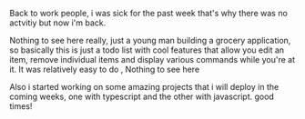 Back to work people, i was sick for the past week that's why there was no actvitiy but now i'm back.

Nothing to see here really, just a young man building a grocery application, so basically this is just a todo list with cool features that allow you edit an item, remove individual items and display various commands while you're at it. 
It was relatively easy to do , Nothing to see here

Also i started working on some amazing projects that i will deploy in the coming weeks, one with typescript and the other with javascript. good times!
